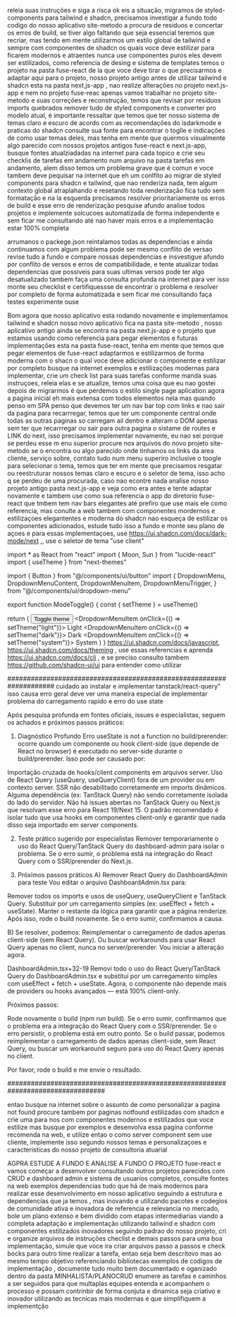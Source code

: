 releia suas instruções e siga a risca ok eis a situação, migramos de styled-components para tailwind e shadcn, precisamos investigar a fundo todo codigo do nosso aplicativo site-metodo a procura de residuos e concertar os erros de build, se tiver algo faltando que seja essencial teremos que recriar, mas tendo em mente utilizarmos um estilo global de tailwind e sempre com componentes de shadcn os quais voce deve estilizar para ficarem modernos e atraentes nunca use componentes puros eles devem ser estilizados, como referencia de desing e sistema de templates temos o projeto na pasta fuse-react de la que voce deve tirar o que precisarmos e adaptar aqui para o projeto, nosso projeto antigo antes de utilizar tailwind e shadcn esta na pasta next,js-app , nao realize alterações no projeto next.js-app  e nem no projeto fuse-reac apenas vamos trabalhar no projeto site-metodo e suas correções e reconstrução, temos que revisar por residuos imports quebrados remover tudo de styled components e converter pro modelo atual, é importante ressaltar que temos que ter nosso sistema de temas claro e escuro de acordo com as recomendações do isdarkmode e praticas do shadcn consulte sua fonte para encontrar o toglle e indicações de como usar  temas deles, mas tenha em mente que quermos visualmente algo parecido com nossos projetos antigos fuse-react e next.js-app, busque fontes atualziadadas na internet para cada topico e crie seu checklis de tarefas em andamento num arquivo na pasta tarefas em andamento, alem disso temos um problema grave que é comun e voce tambem deve pequisar na internet que eh um conlfito ao migrar de styled components para shadcn e tailwind, que nao renderiza nada, tem algum contexto global atraplahando e resetando toda renderização fica tudo sem formatação e na la esquerda precisamos resolver prioritariamente os erros de build e esse erro de renderização pesquise afundo analise todos projetos e implemente solcucoes automatizada de forma independente e sem ficar me consultando até nao haver mais erros e a implementação estar 100% completa




arrumanos o packege.json reintalamos todas as dependencias e ainda continuamos com algum problema pode ser mesmo conflito de versao revise tudo a fundo e compare nossas dependencias e insvestigue afundo por conflito de versos e erros de compatibilidade, e tente atualizar todas dependencias que possiveis para suas ultimas versos pode ter algo desatualizado tambem faça uma consulta profunda na internet para ver isso monte seu checklist e certifiquessse de encontrar o problema e resolver por completo de forma automatizada e sem ficar me consultando faça testes experimente ouse 









Bom agora que nosso aplicativo esta rodando novamente e implementamos tailwind e shadcn nosso novo aplicativo fica na pasta site-metodo , nosso aplicativo antigo ainda se encontra na pasta next.js-app e o projeto que estamos usando como referencia para pegar elementos e futuras implementações esta na pasta fuse-react, tenha em mente que temos que pegar elementos de fuse-react adaptarmos e estilizarmos de forma moderna com o shacn o qual voce deve adicionar o componente e estilizar por completo busque na internet exemplos e estilizações modernas para implementar, crie um check list para suas tarefas conforme manda suas instruçoes, releia elas e se atualize, temos uma coisa que eu nao gostei depois de migrarmos é que perdemos o estilo single page aplication agora a pagina inicial eh mais extensa com todos elementos nela mas quando penso em SPA penso que devemos ter um nav bar top com links e nao sair da pagina para recarrregar, temos que ter um componente central onde todas as outras paginas so carregam ail dentro e alteram o DOM apenas sem ter que recarrregar ou sair para outra pagina o sistame de routes e LINK do next, isso precisamos implementar novamente, eu nao sei porque se perdeu esse m enu superior procure nos arquivos do novo projeto site-metodo se o encontra ou algo parecido onde tinhamos os links da area cliente, serviço sobre, contato tudo num menu superiro inclusive o toogle para selecionar o tema, temos que ter em mente que precisamos resgatar ou reestruturar nossos temas claro e escuro e o seletor de tema, isso acho q se perdeu de uma procurada, caso nao econtre nada analise nosso projeto antigo pasta next.js-app e veja como era antes e tente adaptar novamente e tambem use como sua referencia o app do diretorio fuse-react que tmbem tem nav bars elegantes até prefiro que use mais ele como referencia, mas conulte a web tambem com componentes mordernos e estilizaçoes elegantentes e moderna do shadcn nao esqueça de estilizar os componentes adicionados, estude tudo isso a fundo e monte seu plano de açoes e para essas implementaçoes, use https://ui.shadcn.com/docs/dark-mode/next ,, use o seletor de tema "use client"

import * as React from "react"
import { Moon, Sun } from "lucide-react"
import { useTheme } from "next-themes"

import { Button } from "@/components/ui/button"
import {
  DropdownMenu,
  DropdownMenuContent,
  DropdownMenuItem,
  DropdownMenuTrigger,
} from "@/components/ui/dropdown-menu"

export function ModeToggle() {
  const { setTheme } = useTheme()

  return (
    <DropdownMenu>
      <DropdownMenuTrigger asChild>
        <Button variant="outline" size="icon">
          <Sun className="h-[1.2rem] w-[1.2rem] scale-100 rotate-0 transition-all dark:scale-0 dark:-rotate-90" />
          <Moon className="absolute h-[1.2rem] w-[1.2rem] scale-0 rotate-90 transition-all dark:scale-100 dark:rotate-0" />
          <span className="sr-only">Toggle theme</span>
        </Button>
      </DropdownMenuTrigger>
      <DropdownMenuContent align="end">
        <DropdownMenuItem onClick={() => setTheme("light")}>
          Light
        </DropdownMenuItem>
        <DropdownMenuItem onClick={() => setTheme("dark")}>
          Dark
        </DropdownMenuItem>
        <DropdownMenuItem onClick={() => setTheme("system")}>
          System
        </DropdownMenuItem>
      </DropdownMenuContent>
    </DropdownMenu>
  )
}
  https://ui.shadcn.com/docs/javascript,  https://ui.shadcn.com/docs/theming , use essas referencias e aprenda https://ui.shadcn.com/docs/cli , e se preciso consulto tambem https://github.com/shadcn-ui/ui para entender como utilizar 







####################################################################
cuidado ao instalar e implementar tanstack/react-query" isso causa erro geral deve ver uma maneira especial de implementar
problema do carregamento rapido e erro do use state

Após pesquisa profunda em fontes oficiais, issues e especialistas, seguem os achados e próximos passos práticos:

1. Diagnóstico Profundo
Erro useState is not a function no build/prerender: ocorre quando um componente ou hook client-side (que depende de React no browser) é executado no server-side durante o build/prerender. Isso pode ser causado por:

Importação cruzada de hooks/client components em arquivos server.
Uso de React Query (useQuery, useQueryClient) fora de um provider ou em contexto server.
SSR não desabilitado corretamente em imports dinâmicos.
Alguma dependência (ex: TanStack Query) não sendo corretamente isolada do lado do servidor.
Não há issues abertas no TanStack Query ou Next.js que resolvam esse erro para React 19/Next 15. O padrão recomendado é isolar tudo que usa hooks em componentes client-only e garantir que nada disso seja importado em server components.

2. Teste prático sugerido por especialistas
Remover temporariamente o uso do React Query/TanStack Query do dashboard-admin para isolar o problema. Se o erro sumir, o problema está na integração do React Query com o SSR/prerender do Next.js.

3. Próximos passos práticos
A) Remover React Query do DashboardAdmin para teste
Vou editar o arquivo DashboardAdmin.tsx para:

Remover todos os imports e usos de useQuery, useQueryClient e TanStack Query.
Substituir por um carregamento simples (ex: useEffect + fetch + useState).
Manter o restante da lógica para garantir que a página renderize.
Após isso, rode o build novamente. Se o erro sumir, confirmamos a causa.

B) Se resolver, podemos:
Reimplementar o carregamento de dados apenas client-side (sem React Query).
Ou buscar workarounds para usar React Query apenas no client, nunca no server/prerender.
Vou iniciar a alteração agora.

DashboardAdmin.tsx+32-19
Removi todo o uso do React Query/TanStack Query do DashboardAdmin.tsx e substituí por um carregamento simples com useEffect + fetch + useState. Agora, o componente não depende mais de providers ou hooks avançados — está 100% client-only.

Próximos passos:

Rode novamente o build (npm run build).
Se o erro sumir, confirmamos que o problema era a integração do React Query com o SSR/prerender.
Se o erro persistir, o problema está em outro ponto.
Se o build passar, podemos reimplementar o carregamento de dados apenas client-side, sem React Query, ou buscar um workaround seguro para uso do React Query apenas no client.

Por favor, rode o build e me envie o resultado.

#################################################################################







entao busque na internet sobre o assunto de como personalizar a pagina not found procure tambem por paginas notfound estilizadas com shadcn e crie uma para nos com componentes modernos e estilizados que voce estilize mas busque por exemplos e desenvolva essa pagina conforme recomenda na web, e utilize entao o como server component sem use cliente, implemente isso segundo nossos temas e personalizaçoes e caracteristicas do nosso projeto de consultoria atuarial






AGPRA ESTUDE A FUNDO E ANALISE A FUNDO O PROJETO fuse-react e vamos começar a desenvolver consultando outros projetos parecidos com CRUD e dashboard admin e sistema de usuarios completos, consulte fontes na web exemplos dependencias tudo que há de mais modernos para realizar esse desenvolvimento em nosso aplicativo seguindo a estrutura e dependencias que ja temos , mas inovando e utilizando pacotes e codegios de comunidade ativa e inovadora de referencia e relevancia no mercado, bole um plano extenso e bem dividido com etapas intermediarias viando a completa adaptação e implementação utilizando tailwind e shadcn com componentes estilizados inovadores seguindo padrao do nosso projeto, cri e organize arquivos de instruções checlist e demais passos para uma boa implementação, simule que voce ira criar arquivos passo a passos e check bocks para outro time realizar a tarefa, entao seja bem descritovo mas ao mesmo tempo objetivo referenciando bibliotecas exemplos de codigos de implementação , documente tudo muito bem documentado e oganizado dentro da pasta MINHALISTA/PLANOCRUD enumere as tarefas e caminhos a ser seguidos para que multaplas equipes entenda e acompanhem o processo e possam contrinbir de forma conjuta e dinamica seja criativo e inovador utilizando as tecnicas mais modernas e que simplifiquem a implementção












